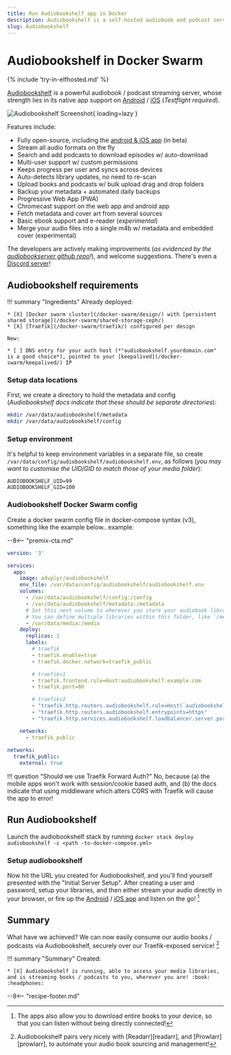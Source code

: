 ```yaml
---
title: Run Audiobookshelf app in Docker
description: Audiobookshelf is a self-hosted audiobook and podcast server, with native Android and iOS (Testflight) apps, supporting offline syncing
slug: Audiobookshelf
---
```


# Audiobookshelf in Docker Swarm

{% include 'try-in-elfhosted.md' %}

[Audiobookshelf](https://www.audiobookshelf.org/) is a powerful audiobook / podcast streaming server, whose strength lies in its native app support on [Android](https://play.google.com/store/apps/details?id=com.audiobookshelf.app) / [iOS](https://testflight.apple.com/join/wiic7QIW) (*Testflight required*).

![Audiobookshelf Screenshot](/images/audiobookshelf.png){ loading=lazy }

Features include:

* Fully open-source, including the [android & iOS app](https://github.com/advplyr/audiobookshelf-app) (in beta)
* Stream all audio formats on the fly
* Search and add podcasts to download episodes w/ auto-download
* Multi-user support w/ custom permissions
* Keeps progress per user and syncs across devices
* Auto-detects library updates, no need to re-scan
* Upload books and podcasts w/ bulk upload drag and drop folders
* Backup your metadata + automated daily backups
* Progressive Web App (PWA)
* Chromecast support on the web app and android app
* Fetch metadata and cover art from several sources
* Basic ebook support and e-reader (*experimental*)
* Merge your audio files into a single m4b w/ metadata and embedded cover (experimental)

The developers are actively making improvements (*as evidenced by the [audiobookserver github repo](https://github.com/advplyr/audiobookshelf)!*), and welcome suggestions. There's even a [Discord server](https://discord.gg/pJsjuNCKRq)!

## Audiobookshelf requirements

!!! summary "Ingredients"
    Already deployed:

    * [X] [Docker swarm cluster](/docker-swarm/design/) with [persistent shared storage](/docker-swarm/shared-storage-ceph/)
    * [X] [Traefik](/docker-swarm/traefik/) configured per design

    New:

    * [ ] DNS entry for your auth host (*"audiobookshelf.yourdomain.com" is a good choice*), pointed to your [keepalived](/docker-swarm/keepalived/) IP

### Setup data locations

First, we create a directory to hold the metadata and config (*Audiobookshelf docs indicate that these should be separate directories*):

```bash
mkdir /var/data/audiobookshelf/metadata
mkdir /var/data/audiobookshelf/config
```

### Setup environment

It's helpful to keep environment variables in a separate file, so create `/var/data/config/audiobookshelf/audiobookshelf.env`, as follows (*you may want to customise the UID/GID to match those of your media folder*):

```text
AUDIOBOOKSHELF_UID=99
AUDIOBOOKSHELF_GID=100
```

### Audiobookshelf Docker Swarm config

Create a docker swarm config file in docker-compose syntax (v3), something like the example below.. example:

--8<-- "premix-cta.md"

```yaml title="/var/data/config/audiobookshelf/audiobookshelf.yml"
version: '3'

services:
  app:
    image: advplyr/audiobookshelf
    env_file: /var/data/config/audiobookshelf/audiobookshelf.env
    volumes:
      - /var/data/audiobookshelf/config:/config
      - /var/data/audiobookshelf/metadata:/metadata
      # Set this next volume to wherever you store your audiobook library. 
      # You can define multiple libraries within this folder, like `/media/audio/podcasts`, `/media/audio/audiobooks`, etc
      - /var/data/media:/media
    deploy:
      replicas: 1      
      labels:
        # traefik
        - traefik.enable=true
        - traefik.docker.network=traefik_public

        # traefikv1
        - traefik.frontend.rule=Host:audiobookshelf.example.com
        - traefik.port=80       

        # traefikv2
        - "traefik.http.routers.audiobookshelf.rule=Host(`audiobookshelf.example.com`)"
        - "traefik.http.routers.audiobookshelf.entrypoints=https"
        - "traefik.http.services.audiobookshelf.loadbalancer.server.port=80"

    networks:
      - traefik_public
      
networks:
  traefik_public:
    external: true
```

!!! question "Should we use Traefik Forward Auth?"
    No, because (a) the mobile apps won't work with session/cookie based auth, and (b) the docs indicate that using middleware which alters CORS with Traefik will cause the app to error!

## Run Audiobookshelf

Launch the audiobookshelf stack by running ```docker stack deploy audiobookshelf -c <path -to-docker-compose.yml>```

### Setup audiobookshelf

Now hit the URL you created for Audiobookshelf, and you'll find yourself presented with the "Initial Server Setup". After creating a user and password, setup your libraries, and then either stream your audio directly in your browser, or fire up the [Android](https://play.google.com/store/apps/details?id=com.audiobookshelf.app) / [iOS app](https://testflight.apple.com/join/wiic7QIW) and listen on the go! [^1]

## Summary

What have we achieved? We can now easily consume our audio books / podcasts via Audiobookshelf, securely over our Traefik-exposed service! [^2]

!!! summary "Summary"
    Created:

    * [X] Audiobookshelf is running, able to access your media libraries, and is streaming books / podcasts to you, wherever you are! :book: :headphones:

[^1]: The apps also allow you to download entire books to your device, so that you can listen without being directly connected!
[^2]: Audiobookshelf pairs very nicely with [Readarr][readarr], and [Prowlarr][prowlarr], to automate your audio book sourcing and management!

--8<-- "recipe-footer.md"

